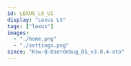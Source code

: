 ```yaml
---
id: LEXUS_LS_UI
display: "Lexus LS"
tags: ["lexus"]
images:
  - "./home.png"
  - "./settings.png"
since: "Ksw-Q-Userdebug_OS_v3.0.4-ota"
---
```

